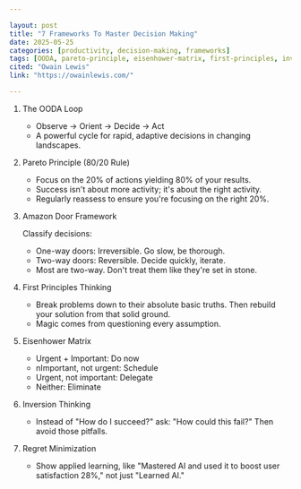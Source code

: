 ```yaml
---

layout: post
title: "7 Frameworks To Master Decision Making"
date: 2025-05-25
categories: [productivity, decision-making, frameworks]
tags: [OODA, pareto-principle, eisenhower-matrix, first-principles, inversion-thinking, regret-minimization, amazon]
cited: "Owain Lewis"
link: "https://owainlewis.com/"

---
```


1. The OODA Loop

    - Observe → Orient → Decide → Act
    - A powerful cycle for rapid, adaptive decisions in changing landscapes.

2. Pareto Principle (80/20 Rule)

    - Focus on the 20% of actions yielding 80% of your results.
    - Success isn't about more activity; it's about the right activity.
    - Regularly reassess to ensure you're focusing on the right 20%.

3. Amazon Door Framework

    Classify decisions:
    - One-way doors: Irreversible. Go slow, be thorough.
    - Two-way doors: Reversible. Decide quickly, iterate.
    - Most are two-way. Don't treat them like they're set in stone.

4. First Principles Thinking

    - Break problems down to their absolute basic truths. Then rebuild your solution from that solid ground.
    - Magic comes from questioning every assumption.

5. Eisenhower Matrix

    - Urgent + Important: Do now
    - nImportant, not urgent: Schedule
    - Urgent, not important: Delegate
    - Neither: Eliminate

6. Inversion Thinking

    - Instead of "How do I succeed?" ask: "How could this fail?" Then avoid those pitfalls.

7. Regret Minimization

    - Show applied learning, like "Mastered AI and used it to boost user satisfaction 28%," not just "Learned AI."
